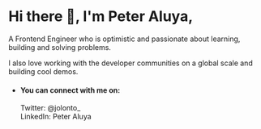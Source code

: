 <h1>Hi there 👋, I'm Peter Aluya,</h1>
</hr>

A Frontend Engineer who is optimistic and passionate about learning, building and solving problems.

I also love working with the developer communities on a global scale and building cool demos.

 - <h4>You can connect with me on:</h4>
    Twitter: @jolonto_ </br>
    LinkedIn: Peter Aluya
